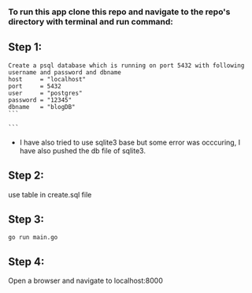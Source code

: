 
### To run this app clone this repo and navigate to the repo's directory with terminal and run command:
##  Step 1:
    Create a psql database which is running on port 5432 with following username and password and dbname
    host     = "localhost"
    port     = 5432
    user     = "postgres"
    password = "12345"
    dbname   = "blogDB"
    ```
    
    ```
- I have also tried to use sqlite3 base but some error was occcuring, I have also pushed the db file of sqlite3.
## Step 2:
   use table in create.sql file
## Step 3:
    go run main.go
## Step 4:
   Open a browser and navigate to localhost:8000
